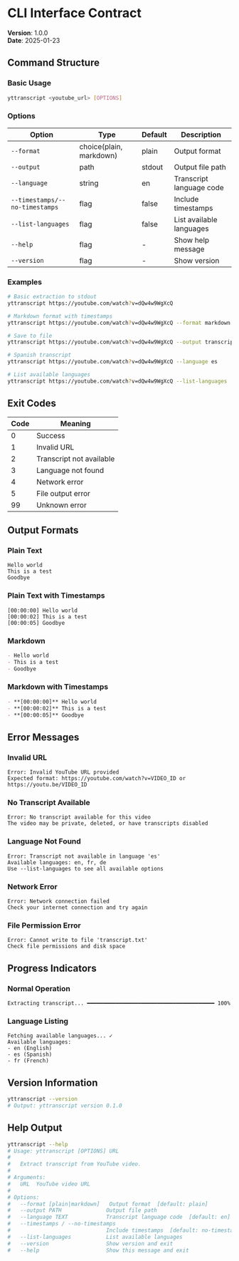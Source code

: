 # CLI Interface Contract

**Version**: 1.0.0  
**Date**: 2025-01-23

## Command Structure

### Basic Usage

```bash
yttranscript <youtube_url> [OPTIONS]
```

### Options

| Option | Type | Default | Description |
|--------|------|---------|-------------|
| `--format` | choice(plain, markdown) | plain | Output format |
| `--output` | path | stdout | Output file path |
| `--language` | string | en | Transcript language code |
| `--timestamps/--no-timestamps` | flag | false | Include timestamps |
| `--list-languages` | flag | false | List available languages |
| `--help` | flag | - | Show help message |
| `--version` | flag | - | Show version |

### Examples

```bash
# Basic extraction to stdout
yttranscript https://youtube.com/watch?v=dQw4w9WgXcQ

# Markdown format with timestamps
yttranscript https://youtube.com/watch?v=dQw4w9WgXcQ --format markdown --timestamps

# Save to file
yttranscript https://youtube.com/watch?v=dQw4w9WgXcQ --output transcript.txt

# Spanish transcript
yttranscript https://youtube.com/watch?v=dQw4w9WgXcQ --language es

# List available languages
yttranscript https://youtube.com/watch?v=dQw4w9WgXcQ --list-languages
```

## Exit Codes

| Code | Meaning |
|------|---------|
| 0 | Success |
| 1 | Invalid URL |
| 2 | Transcript not available |
| 3 | Language not found |
| 4 | Network error |
| 5 | File output error |
| 99 | Unknown error |

## Output Formats

### Plain Text

```
Hello world
This is a test
Goodbye
```

### Plain Text with Timestamps

```
[00:00:00] Hello world
[00:00:02] This is a test
[00:00:05] Goodbye
```

### Markdown

```markdown
- Hello world
- This is a test
- Goodbye
```

### Markdown with Timestamps

```markdown
- **[00:00:00]** Hello world
- **[00:00:02]** This is a test
- **[00:00:05]** Goodbye
```

## Error Messages

### Invalid URL
```
Error: Invalid YouTube URL provided
Expected format: https://youtube.com/watch?v=VIDEO_ID or https://youtu.be/VIDEO_ID
```

### No Transcript Available
```
Error: No transcript available for this video
The video may be private, deleted, or have transcripts disabled
```

### Language Not Found
```
Error: Transcript not available in language 'es'
Available languages: en, fr, de
Use --list-languages to see all available options
```

### Network Error
```
Error: Network connection failed
Check your internet connection and try again
```

### File Permission Error
```
Error: Cannot write to file 'transcript.txt'
Check file permissions and disk space
```

## Progress Indicators

### Normal Operation
```
Extracting transcript... ━━━━━━━━━━━━━━━━━━━━━━━━━━━━━━━━━━━━━━━━ 100%
```

### Language Listing
```
Fetching available languages... ✓
Available languages:
- en (English)
- es (Spanish) 
- fr (French)
```

## Version Information

```bash
yttranscript --version
# Output: yttranscript version 0.1.0
```

## Help Output

```bash
yttranscript --help
# Usage: yttranscript [OPTIONS] URL
# 
#   Extract transcript from YouTube video.
# 
# Arguments:
#   URL  YouTube video URL
# 
# Options:
#   --format [plain|markdown]   Output format  [default: plain]
#   --output PATH              Output file path
#   --language TEXT            Transcript language code  [default: en]
#   --timestamps / --no-timestamps
#                              Include timestamps  [default: no-timestamps]
#   --list-languages           List available languages
#   --version                  Show version and exit
#   --help                     Show this message and exit
```